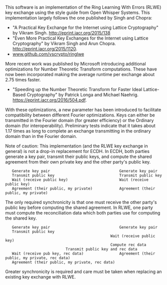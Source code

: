 This software is an implementation of the Ring Learning With Errors (RLWE) key exchange using the style
guide from Open Whisper Systems. This implementation largely follows the one published by Singh and
Chopra:

  - "A Practical Key Exchange for the Internet using Lattice Cryptography" by Vikram Singh.
    http://eprint.iacr.org/2015/138
  - "Even More Practical Key Exchanges for the Internet using Lattice Cryptography" by Vikram Singh and
    Arun Chopra. http://eprint.iacr.org/2015/1120.
  - www.github.com/vscrypto/ringlwe

More recent work was published by Microsoft introducing additional optimizations for Number Theoretic
Transform computations. These have now been incorporated making the average runtime per exchange
about 2.75 times faster.

  - "Speeding up the Number Theoretic Transform for Faster Ideal Lattice-Based Cryptography" by Patrick
  Longa and Michael Naehrig. https://eprint.iacr.org/2016/504.pdf.

With these optimizations, a new parameter has been introduced to facilitate compatibility between
different Fourier optimizations. Keys can either be transmitted in the Fourier domain (for greater
efficiency) or the Ordinary domain (for interoperability). Preliminary tests indicate that it takes
about 1.17 times as long to complete an exchange transmitting in the ordinary domain than in the
Fourier domain.

Note of caution: This implementation (and the RLWE key exchange in general) is not a drop-in
replacement for ECDH. In ECDH, both parties generate a key pair, transmit their public keys,
and compute the shared agreement from their own private key and the other party's public key.

       Generate key pair                               Generate key pair
       Transmit public key                             Transmit public key
       Wait (receive public key)                       Wait (receive public key)
       Agreement (their public, my private)            Agreement (their public, my private)

The only required synchronicity is that one must receive the other party's public key before computing
the shared agreement. In RLWE, one party must compute the reconciliation data which both parties
use for computing the shared key.

       Generate key pair                               Generate key pair
       Transmit public key
	                                               Wait (receive public key)
	                                               Compute rec data
						       Transmit public key and rec data
       Wait (receive pub key, rec data)                Agreement (their public, my private, rec data)
       Agreement (their public, my private, rec data)

Greater synchronicity is required and care must be taken when replacing an existing key exchange with
RLWE.
